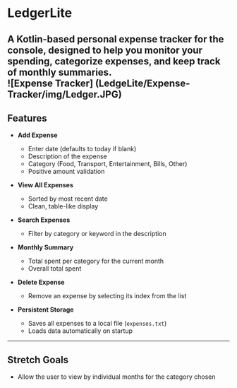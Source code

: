 # LedgerLite  
A Kotlin-based personal expense tracker for the console, designed to help you monitor your spending, categorize expenses, and keep track of monthly summaries.  
![Expense Tracker] (LedgeLite/Expense-Tracker/img/Ledger.JPG)
---

## Features  

- **Add Expense**  
  - Enter date (defaults to today if blank)  
  - Description of the expense  
  - Category (Food, Transport, Entertainment, Bills, Other)  
  - Positive amount validation  

- **View All Expenses**  
  - Sorted by most recent date  
  - Clean, table-like display  

- **Search Expenses**  
  - Filter by category or keyword in the description  

- **Monthly Summary**  
  - Total spent per category for the current month  
  - Overall total spent  

- **Delete Expense**  
  - Remove an expense by selecting its index from the list  

- **Persistent Storage**  
  - Saves all expenses to a local file (`expenses.txt`)  
  - Loads data automatically on startup  

---

## Stretch Goals
- Allow the user to view by individual months for the category chosen
